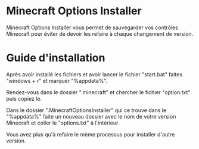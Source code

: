 # Minecraft Options Installer
Minecraft Options Installer vous permet de sauvegarder vos contrôles Minecraft pour éviter de devoir les refaire à chaque changement de version.

# Guide d'installation
Après avoir installé les fichiers et avoir lancer le fichier "start.bat" faites "windows + r" et marquer "%appdata%".

Rendez-vous dans le dossier ".minecraft" et chercher le fichier "option.txt" puis copiez le.

Dans le dossier ".MinecraftOptionsInstaller" qui ce trouve dans le "%appdata%" faite un nouveau dossier avec le nom de votre version Minecraft et coller le "options.txt" à l'intérieur.

Vous avez plus qu'à refaire le mème processus pour installer d'autre version.
